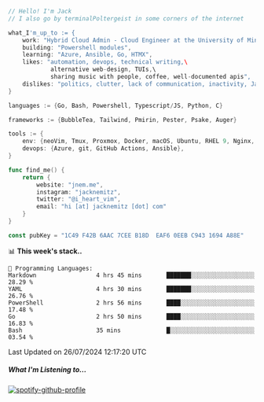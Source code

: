 ```go
// Hello! I'm Jack
// I also go by terminalPoltergeist in some corners of the internet

what_I'm_up_to := {
    work: "Hybrid Cloud Admin - Cloud Engineer at the University of Minnesota",
    building: "Powershell modules",
    learning: "Azure, Ansible, Go, HTMX",
    likes: "automation, devops, technical writing,\
            alternative web-design, TUIs,\
            sharing music with people, coffee, well-documented apis",
    dislikes: "politics, clutter, lack of communication, inactivity, Java",
}

languages := {Go, Bash, Powershell, Typescript/JS, Python, C}

frameworks := {BubbleTea, Tailwind, Pmirin, Pester, Psake, Auger}

tools := {
    env: {neoVim, Tmux, Proxmox, Docker, macOS, Ubuntu, RHEL 9, Nginx, DigitalOcean, Cloudflare},
    devops: {Azure, git, GitHub Actions, Ansible},
}

func find_me() {
    return {
        website: "jnem.me",
        instagram: "jacknemitz",
        twitter: "@i_heart_vim",
        email: "hi [at] jacknemitz [dot] com"
    }
}

const pubKey = "1C49 F42B 6AAC 7CEE B18D  EAF6 0EEB C943 1694 A88E"
```

<!--START_SECTION:waka-->
📊 **This week's stack..** 

```text
💬 Programming Languages: 
Markdown                 4 hrs 45 mins       ███████░░░░░░░░░░░░░░░░░░   28.29 % 
YAML                     4 hrs 30 mins       ███████░░░░░░░░░░░░░░░░░░   26.76 % 
PowerShell               2 hrs 56 mins       ████░░░░░░░░░░░░░░░░░░░░░   17.48 % 
Go                       2 hrs 50 mins       ████░░░░░░░░░░░░░░░░░░░░░   16.83 % 
Bash                     35 mins             █░░░░░░░░░░░░░░░░░░░░░░░░   03.54 % 
```


 Last Updated on 26/07/2024 12:17:20 UTC
<!--END_SECTION:waka-->

##### What I'm Listening to...

[![spotify-github-profile](https://spotify-github-profile.vercel.app/api/view?uid=jack.nemitz&cover_image=true&show_offline=true&bar_color=53b14f&bar_color_cover=false&background_color=121212FF)](https://spotify-github-profile.vercel.app/api/view?uid=jack.nemitz&redirect=true)
